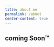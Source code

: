 ```yaml
---
title: about me
permalink: /about
center-content: true
---
```


## coming Soon™

<!-- This page tells you a little bit about me. -->
